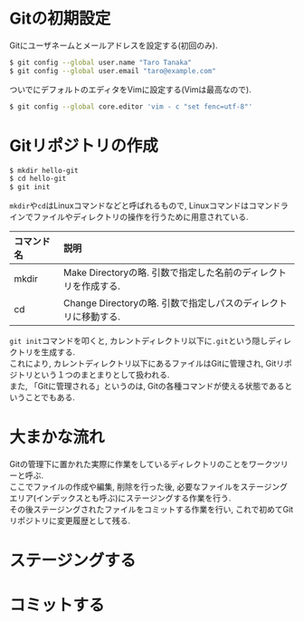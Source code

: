 # Gitの初期設定
Gitにユーザネームとメールアドレスを設定する(初回のみ).

```bash
$ git config --global user.name "Taro Tanaka"
$ git config --global user.email "taro@example.com"
```

ついでにデフォルトのエディタをVimに設定する(Vimは最高なので).

```bash
$ git config --global core.editor 'vim - c "set fenc=utf-8"'
```

# Gitリポジトリの作成

```bash
$ mkdir hello-git
$ cd hello-git
$ git init
```

`mkdir`や`cd`はLinuxコマンドなどと呼ばれるもので, Linuxコマンドはコマンドラインでファイルやディレクトリの操作を行うために用意されている.

|コマンド名|説明|
|:--|:--|
|mkdir|Make Directoryの略. 引数で指定した名前のディレクトリを作成する.|
|cd|Change Directoryの略. 引数で指定しパスのディレクトリに移動する.|

`git init`コマンドを叩くと, カレントディレクトリ以下に`.git`という隠しディレクトリを生成する.  
これにより, カレントディレクトリ以下にあるファイルはGitに管理され, Gitリポジトリという１つのまとまりとして扱われる.  
また, 「Gitに管理される」というのは, Gitの各種コマンドが使える状態であるということでもある.

# 大まかな流れ

<!-- 図 -->

Gitの管理下に置かれた実際に作業をしているディレクトリのことをワークツリーと呼ぶ.  
ここでファイルの作成や編集, 削除を行った後, 必要なファイルをステージングエリア(インデックスとも呼ぶ)にステージングする作業を行う.  
その後ステージングされたファイルをコミットする作業を行い, これで初めてGitリポジトリに変更履歴として残る.

# ステージングする

# コミットする

